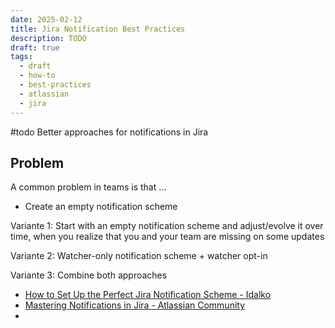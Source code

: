 ```yaml
---
date: 2025-02-12
title: Jira Notification Best Practices
description: TODO
draft: true
tags:
  - draft
  - how-to
  - best-practices
  - atlassian
  - jira
---
```



#todo Better approaches for notifications in Jira

## Problem

A common problem in teams is that ...

- Create an empty notification scheme


Variante 1: Start with an empty notification scheme and adjust/evolve it over time, when you realize that you and your team are missing on some updates

Variante 2: Watcher-only notification scheme + watcher opt-in

Variante 3: Combine both approaches


- [How to Set Up the Perfect Jira Notification Scheme - Idalko](https://idalko.com/jira-notification-scheme/)
- [Mastering Notifications in Jira - Atlassian Community](https://community.atlassian.com/t5/App-Central-articles/Mastering-Notifications-in-Jira/ba-p/2667471)
-
